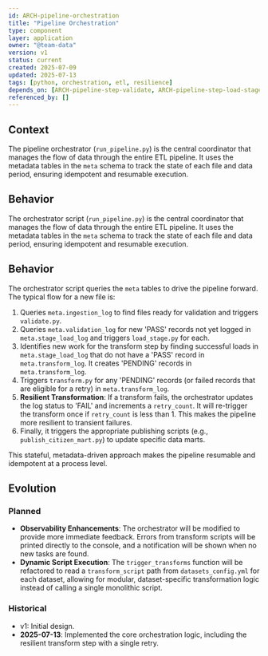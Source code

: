 ```yaml
---
id: ARCH-pipeline-orchestration
title: "Pipeline Orchestration"
type: component
layer: application
owner: "@team-data"
version: v1
status: current
created: 2025-07-09
updated: 2025-07-13
tags: [python, orchestration, etl, resilience]
depends_on: [ARCH-pipeline-step-validate, ARCH-pipeline-step-load-stage, ARCH-pipeline-step-transform, ARCH-pipeline-step-publish, ARCH-database-schemas, ARCH-pipeline-step-publish-citizen-datamart]
referenced_by: []
---
```

## Context
The pipeline orchestrator (`run_pipeline.py`) is the central coordinator that manages the flow of data through the entire ETL pipeline. It uses the metadata tables in the `meta` schema to track the state of each file and data period, ensuring idempotent and resumable execution.

## Behavior
The orchestrator script (`run_pipeline.py`) is the central coordinator that manages the flow of data through the entire ETL pipeline. It uses the metadata tables in the `meta` schema to track the state of each file and data period, ensuring idempotent and resumable execution.

## Behavior
The orchestrator script queries the `meta` tables to drive the pipeline forward. The typical flow for a new file is:
1.  Queries `meta.ingestion_log` to find files ready for validation and triggers `validate.py`.
2.  Queries `meta.validation_log` for new 'PASS' records not yet logged in `meta.stage_load_log` and triggers `load_stage.py` for each.
3.  Identifies new work for the transform step by finding successful loads in `meta.stage_load_log` that do not have a 'PASS' record in `meta.transform_log`. It creates 'PENDING' records in `meta.transform_log`.
4.  Triggers `transform.py` for any 'PENDING' records (or failed records that are eligible for a retry) in `meta.transform_log`.
5.  **Resilient Transformation**: If a transform fails, the orchestrator updates the log status to 'FAIL' and increments a `retry_count`. It will re-trigger the transform once if `retry_count` is less than 1. This makes the pipeline more resilient to transient failures.
6.  Finally, it triggers the appropriate publishing scripts (e.g., `publish_citizen_mart.py`) to update specific data marts.

This stateful, metadata-driven approach makes the pipeline resumable and idempotent at a process level.

## Evolution
### Planned
- **Observability Enhancements**: The orchestrator will be modified to provide more immediate feedback. Errors from transform scripts will be printed directly to the console, and a notification will be shown when no new tasks are found.
- **Dynamic Script Execution**: The `trigger_transforms` function will be refactored to read a `transform_script` path from `datasets_config.yml` for each dataset, allowing for modular, dataset-specific transformation logic instead of calling a single monolithic script.

### Historical
- v1: Initial design.
- **2025-07-13**: Implemented the core orchestration logic, including the resilient transform step with a single retry. 